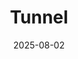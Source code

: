 ---
title: Tunnel
cover: 6-tunnel.png
date: 2025-08-02
mouseover: probably because the cops pulled me over for distracted driving soon after
---